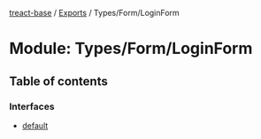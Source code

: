 [treact-base](../README.md) / [Exports](../modules.md) / Types/Form/LoginForm

# Module: Types/Form/LoginForm

## Table of contents

### Interfaces

- [default](../interfaces/Types_Form_LoginForm.default.md)
